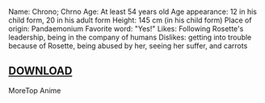 Name: Chrono; Chrno
Age: At least 54 years old
Age appearance: 12 in his child form, 20 in his adult form
Height: 145 cm (in his child form)
Place of origin: Pandaemonium
Favorite word: "Yes!"
Likes: Following Rosette's leadership, being in the company of humans
Dislikes: getting into trouble because of Rosette, being abused by her, seeing her suffer, and carrots

## [DOWNLOAD](https://keka-mac.com)


MoreTop Anime
